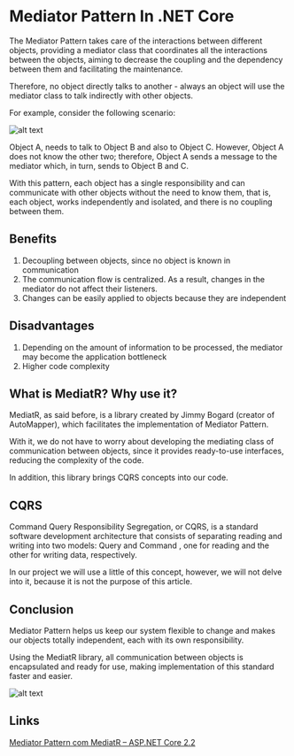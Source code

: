 
# Mediator Pattern In .NET Core

The Mediator Pattern takes care of the interactions between different objects, providing a mediator class that coordinates all the interactions between the objects, aiming to decrease the coupling and the dependency between them and facilitating the maintenance.

Therefore, no object directly talks to another - always an object will use the mediator class to talk indirectly with other objects.

For example, consider the following scenario:

![alt text](https://static.imasters.com.br/wp-content/uploads/2019/05/30103930/0114.jpg)

Object A, needs to talk to Object B and also to Object C. However, Object A does not know the other two; therefore, Object A sends a message to the mediator which, in turn, sends to Object B and C.

With this pattern, each object has a single responsibility and can communicate with other objects without the need to know them, that is, each object, works independently and isolated, and there is no coupling between them.

Benefits
--------
1. Decoupling between objects, since no object is known in communication
2. The communication flow is centralized. As a result, changes in the mediator do not affect their listeners.
3. Changes can be easily applied to objects because they are independent

Disadvantages
-------------
1. Depending on the amount of information to be processed, the mediator may become the application bottleneck
2. Higher code complexity

What is MediatR? Why use it?
----------------------------
MediatR, as said before, is a library created by Jimmy Bogard (creator of AutoMapper), which facilitates the implementation of Mediator Pattern.

With it, we do not have to worry about developing the mediating class of communication between objects, since it provides ready-to-use interfaces, reducing the complexity of the code.

In addition, this library brings CQRS concepts into our code.

CQRS
----
Command Query Responsibility Segregation, or CQRS, is a standard software development architecture that consists of separating reading and writing into two models: Query and Command , one for reading and the other for writing data, respectively.

In our project we will use a little of this concept, however, we will not delve into it, because it is not the purpose of this article.

Conclusion
----------
Mediator Pattern helps us keep our system flexible to change and makes our objects totally independent, each with its own responsibility.

Using the MediatR library, all communication between objects is encapsulated and ready for use, making implementation of this standard faster and easier.

![alt text](https://static.imasters.com.br/wp-content/uploads/2019/05/30104628/cbb.jpg)

Links
-----
[Mediator Pattern com MediatR – ASP.NET Core 2.2](https://imasters.com.br/back-end/mediator-pattern-com-mediatr-asp-net-core-2-2)

